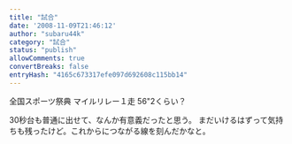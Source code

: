 ```yaml
---
title: "試合"
date: '2008-11-09T21:46:12'
author: "subaru44k"
category: "試合"
status: "publish"
allowComments: true
convertBreaks: false
entryHash: "4165c673317efe097d692608c115bb14"
---
```

全国スポーツ祭典
マイルリレー１走 56"2くらい？

30秒台も普通に出せて、なんか有意義だったと思う。
まだいけるはずって気持ちも残ったけど。これからにつながる線を刻んだかなと。
